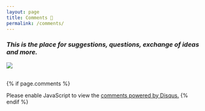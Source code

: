 ```yaml
---
layout: page
title: Comments 💬
permalink: /comments/
---
```



### <em> This is the place for suggestions, questions, exchange of ideas and more. </em>

<div class="img-block" style="width: 300px;">
    <img src="/images/cozy-wall.png"/>
</div>

<br>

<!-- Comment section-->
{% if page.comments %}
<div id="disqus_thread"></div>
<script>

    (function() { // DON'T EDIT BELOW THIS LINE
    var d = document, s = d.createElement('script');
    s.src = 'https://till2-github-io.disqus.com/embed.js';
    s.setAttribute('data-timestamp', +new Date());
    (d.head || d.body).appendChild(s);
    })();
</script>
<noscript>Please enable JavaScript to view the <a href="https://disqus.com/?ref_noscript">comments powered by Disqus.</a></noscript>
{% endif %}